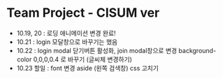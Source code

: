# Team Project - CISUM ver

- 10.19, 20 : 로딩 애니메이션 변경 완료!
- 10.21 : login 모달창으로 바꾸기는 했음
- 10.22 : login modal 닫기버튼 활성화, join modal창으로 변경 background-color 0,0,0,0.4 로 바꾸기 (글씨체 변경하기)
- 10.23 할일 : font 변경 aside (왼쪽 검색창) css 고치기
